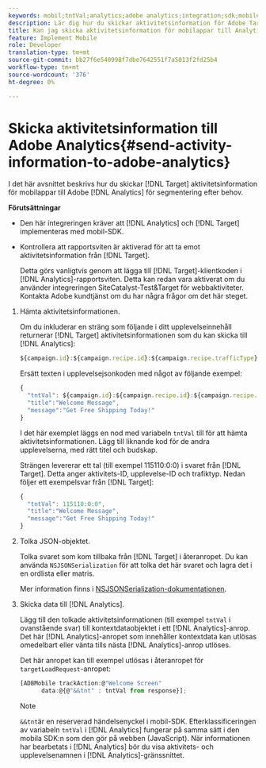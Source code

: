 ```yaml
---
keywords: mobil;tntVal;analytics;adobe analytics;integration;sdk;mobile sdk;
description: Lär dig hur du skickar aktivitetsinformation för Adobe Target-mobilappar till Adobe Analytics för segmentering efter ad hoc.
title: Kan jag skicka aktivitetsinformation för mobilappar till Analytics?
feature: Implement Mobile
role: Developer
translation-type: tm+mt
source-git-commit: bb27f6e540998f7dbe7642551f7a5013f2fd25b4
workflow-type: tm+mt
source-wordcount: '376'
ht-degree: 0%

---
```



# Skicka aktivitetsinformation till Adobe Analytics{#send-activity-information-to-adobe-analytics}

I det här avsnittet beskrivs hur du skickar [!DNL Target] aktivitetsinformation för mobilappar till Adobe [!DNL Analytics] för segmentering efter behov.

**Förutsättningar**

* Den här integreringen kräver att [!DNL Analytics] och [!DNL Target] implementeras med mobil-SDK.
* Kontrollera att rapportsviten är aktiverad för att ta emot aktivitetsinformation från [!DNL Target].

   Detta görs vanligtvis genom att lägga till [!DNL Target]-klientkoden i [!DNL Analytics]-rapportsviten. Detta kan redan vara aktiverat om du använder integreringen SiteCatalyst-Test&amp;Target för webbaktiviteter. Kontakta Adobe kundtjänst om du har några frågor om det här steget.

1. Hämta aktivitetsinformationen.

   Om du inkluderar en sträng som följande i ditt upplevelseinnehåll returnerar [!DNL Target] aktivitetsinformationen som du kan skicka till [!DNL Analytics]:

   ```javascript
   ${campaign.id}:${campaign.recipe.id}:${campaign.recipe.trafficType}
   ```

   Ersätt texten i upplevelsejsonkoden med något av följande exempel:

   ```javascript
   { 
     "tntVal": ${campaign.id}:${campaign.recipe.id}:${campaign.recipe.trafficType}", 
     "title":"Welcome Message", 
     "message":"Get Free Shipping Today!" 
   }
   ```

   I det här exemplet läggs en nod med variabeln `tntVal` till för att hämta aktivitetsinformationen. Lägg till liknande kod för de andra upplevelserna, med rätt titel och budskap.

   Strängen levererar ett tal (till exempel 115110:0:0) i svaret från [!DNL Target]. Detta anger aktivitets-ID, upplevelse-ID och trafiktyp. Nedan följer ett exempelsvar från [!DNL Target]:

   ```javascript
   { 
     "tntVal": 115110:0:0", 
     "title":"Welcome Message", 
     "message":"Get Free Shipping Today!" 
   }
   ```

1. Tolka JSON-objektet.

   Tolka svaret som kom tillbaka från [!DNL Target] i återanropet. Du kan använda `NSJSONSerialization` för att tolka det här svaret och lagra det i en ordlista eller matris.

   Mer information finns i [NSJSONSerialization-dokumentationen](https://developer.apple.com/library/ios/documentation/Foundation/Reference/NSJSONSerialization_Class/#//apple_ref/occ/clm/NSJSONSerialization/JSONObjectWithData:options:error).

1. Skicka data till [!DNL Analytics].

   Lägg till den tolkade aktivitetsinformationen (till exempel `tntVal` i ovanstående svar) till kontextdataobjektet i ett [!DNL Analytics]-anrop. Det här [!DNL Analytics]-anropet som innehåller kontextdata kan utlösas omedelbart eller vänta tills nästa [!DNL Analytics]-anrop utlöses.

   Det här anropet kan till exempel utlösas i återanropet för `targetLoadRequest`-anropet:

   ```javascript
   [ADBMobile trackAction:@"Welcome Screen"  
         data:@{@"&&tnt" : tntVal from response}];
   ```

   >[!NOTE]
   >
   >`&&tnt`är en reserverad händelsenyckel i mobil-SDK. Efterklassificeringen av variabeln `tntVal` i [!DNL Analytics] fungerar på samma sätt i den mobila SDK:n som den gör på webben (JavaScript). När informationen har bearbetats i [!DNL Analytics] bör du visa aktivitets- och upplevelsenamnen i [!DNL Analytics]-gränssnittet.

